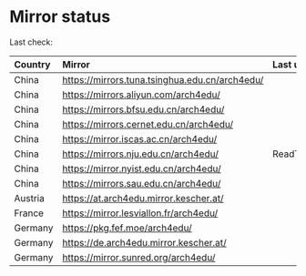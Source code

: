 <script src="./time.js"></script>
# Mirror status
Last check: <script type="text/javascript">localize(1724671046.3509595);</script>

|Country|Mirror|Last update|
|:------|:-----|:----------|
|China|https://mirrors.tuna.tsinghua.edu.cn/arch4edu/|<script type="text/javascript">localize(1724654390);</script>|
|China|https://mirrors.aliyun.com/arch4edu/|<script type="text/javascript">localize(1724611016);</script>|
|China|https://mirrors.bfsu.edu.cn/arch4edu/|<script type="text/javascript">localize(1724611016);</script>|
|China|https://mirrors.cernet.edu.cn/arch4edu/|<script type="text/javascript">localize(1724654390);</script>|
|China|https://mirror.iscas.ac.cn/arch4edu/|<script type="text/javascript">localize(1724654390);</script>|
|China|https://mirrors.nju.edu.cn/arch4edu/|ReadTimeout|
|China|https://mirror.nyist.edu.cn/arch4edu/|<script type="text/javascript">localize(1724611016);</script>|
|China|https://mirrors.sau.edu.cn/arch4edu/|<script type="text/javascript">localize(1724611016);</script>|
|Austria|https://at.arch4edu.mirror.kescher.at/|<script type="text/javascript">localize(1724654390);</script>|
|France|https://mirror.lesviallon.fr/arch4edu/|<script type="text/javascript">localize(1724611016);</script>|
|Germany|https://pkg.fef.moe/arch4edu/|<script type="text/javascript">localize(1724654390);</script>|
|Germany|https://de.arch4edu.mirror.kescher.at/|<script type="text/javascript">localize(1724654390);</script>|
|Germany|https://mirror.sunred.org/arch4edu/|<script type="text/javascript">localize(1724654390);</script>|

<script src="./tablefilter/tablefilter.js"></script>
<script src="./table.js"></script>